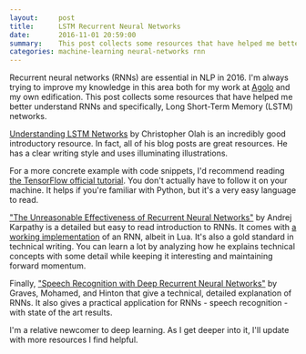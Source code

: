```yaml
---
layout:     post
title:      LSTM Recurrent Neural Networks
date:       2016-11-01 20:59:00
summary:    This post collects some resources that have helped me better understand RNNs and specifically, Long Short-Term Memory (LSTM) networks.
categories: machine-learning neural-networks rnn
---
```


Recurrent neural networks (RNNs) are essential in NLP in 2016. I'm always trying to improve my knowledge in this area both for my work at [Agolo](http://agolo.com) and my own edification. This post collects some resources that have helped me better understand RNNs and specifically, Long Short-Term Memory (LSTM) networks.

[Understanding LSTM Networks](http://colah.github.io/posts/2015-08-Understanding-LSTMs/) by Christopher Olah is an incredibly good introductory resource. In fact, all of his blog posts are great resources. He has a clear writing style and uses illuminating illustrations.

For a more concrete example with code snippets, I'd recommend reading [the TensorFlow official tutorial](https://www.tensorflow.org/versions/master/tutorials/recurrent/index.html). You don't actually have to follow it on your machine. It helps if you're familiar with Python, but it's a very easy language to read.

["The Unreasonable Effectiveness of Recurrent Neural Networks"](http://karpathy.github.io/2015/05/21/rnn-effectiveness/) by Andrej Karpathy is a detailed but easy to read introduction to RNNs. It comes with [a working implementation](https://github.com/karpathy/char-rnn) of an RNN, albeit in Lua. It's also a gold standard in technical writing. You can learn a lot by analyzing how he explains technical concepts with some detail while keeping it interesting and maintaining forward momentum.

Finally, ["Speech Recognition with Deep Recurrent Neural Networks"](https://arxiv.org/pdf/1303.5778.pdf) by Graves, Mohamed, and Hinton that give a technical, detailed explanation of RNNs. It also gives a practical application for RNNs - speech recognition - with state of the art results.

I'm a relative newcomer to deep learning. As I get deeper into it, I'll update with more resources I find helpful.